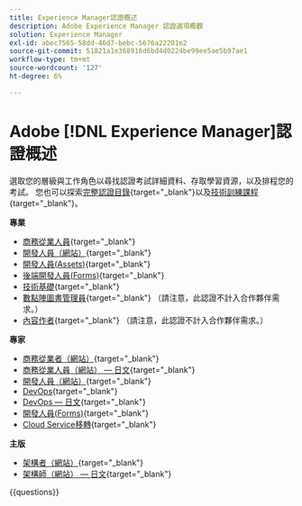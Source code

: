 ```yaml
---
title: Experience Manager認證概述
description: Adobe Experience Manager 認證選項概觀
solution: Experience Manager
exl-id: abec7565-58dd-46d7-bebc-5676a22201e2
source-git-commit: 51821a1e368916d6bd4d0224be99ee5ae5b97ae1
workflow-type: tm+mt
source-wordcount: '127'
ht-degree: 6%

---
```


# Adobe [!DNL Experience Manager]認證概述

選取您的層級與工作角色以尋找認證考試詳細資料、存取學習資源，以及排程您的考試。 您也可以探索[完整認證目錄](https://certification.adobe.com/certifications){target="_blank"}以及[技術訓練課程](https://certification.adobe.com/courses/?/courses){target="_blank"}。

**專業**

* [商務從業人員](https://certification.adobe.com/certification/experience-manager-business-practitioner-professional){target="_blank"} <!--AD0-E126-->
* [開發人員（網站）](https://certification.adobe.com/certification/sites-developer-professional-v2){target="_blank"} <!--AD0-E128-->
* [開發人員(Assets)](https://certification.adobe.com/certification/assets-developer-professional){target="_blank"} <!--AD0-E129-->
* [後端開發人員(Forms)](https://certification.adobe.com/certification/backend-developer-professional){target="_blank"} <!--AD0-E127-->
* [技術基礎](https://certification.adobe.com/certification/technical-foundations-professional){target="_blank"} <!--AD0-E132-->
* [數點陣圖書管理員](https://certification.adobe.com/certification/digital-librarian-professional){target="_blank"} （請注意，此認證不計入合作夥伴需求。） <!--AD0-E143-->
* [內容作者](https://certification.adobe.com/certification/sites-content-author-professional){target="_blank"} （請注意，此認證不計入合作夥伴需求。） <!--AD0-E144-->

**專家**

* [商務從業者（網站）](https://certification.adobe.com/certification/sites-business-practitioner-expert){target="_blank"} <!--AD0-E121-->
* [商務從業人員（網站） — 日文](https://certification.adobe.com/certification/sites-business-practitioner-expert){target="_blank"} <!--AD0-E121-J-->
* [開發人員（網站）](https://certification.adobe.com/certification/sites-developer-expert-v2){target="_blank"} <!--AD0-E137-->
* [DevOps](https://certification.adobe.com/certification/aem-devops-engineer-expert){target="_blank"} <!--AD0-E124-->
* [DevOps — 日文](https://certification.adobe.com/certification/aem-devops-engineer-expert){target="_blank"} <!--AD0-E124-J-->
* [開發人員(Forms)](https://certification.adobe.com/certification/aem-forms-developer-expert){target="_blank"} <!--AD0-E125-->
* [Cloud Service移轉](https://certification.adobe.com/certification/cloud-service-migration-expert){target="_blank"} <!--AD0-E136-->

**主版**

* [架構者（網站）](https://certification.adobe.com/certification/sites-architect-master){target="_blank"} <!--AD0-E117-->
* [架構師（網站） — 日文](https://certification.adobe.com/certification/sites-architect-master){target="_blank"} <!--AD0-E117-J-->

{{questions}}
